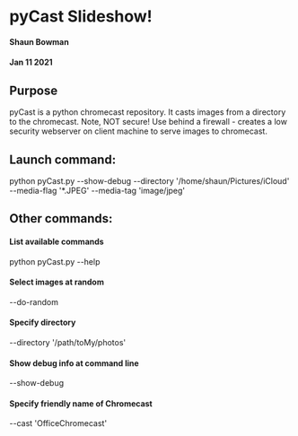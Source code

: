 # pyCast Slideshow!
#### Shaun Bowman
#### Jan 11 2021
## Purpose
pyCast is a python chromecast repository. It casts images from a directory to the chromecast.
 Note, NOT secure! Use behind a firewall - creates a low security webserver on client machine to serve images to chromecast.
## Launch command:
python pyCast.py --show-debug --directory '/home/shaun/Pictures/iCloud' --media-flag '*.JPEG' --media-tag 'image/jpeg'

## Other commands:
#### List available commands
python pyCast.py --help
#### Select images at random
--do-random
#### Specify directory
--directory '/path/toMy/photos'
#### Show debug info at command line
--show-debug
#### Specify friendly name of Chromecast
--cast 'OfficeChromecast'
